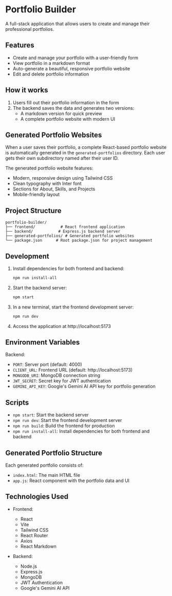 # Portfolio Builder

A full-stack application that allows users to create and manage their professional portfolios.

## Features

- Create and manage your portfolio with a user-friendly form
- View portfolio in a markdown format
- Auto-generate a beautiful, responsive portfolio website
- Edit and delete portfolio information

## How it works

1. Users fill out their portfolio information in the form
2. The backend saves the data and generates two versions:
   - A markdown version for quick preview
   - A complete portfolio website with modern UI

## Generated Portfolio Websites

When a user saves their portfolio, a complete React-based portfolio website is automatically generated in the `generated-portfolios` directory. Each user gets their own subdirectory named after their user ID.

The generated portfolio website features:
- Modern, responsive design using Tailwind CSS
- Clean typography with Inter font
- Sections for About, Skills, and Projects
- Mobile-friendly layout

## Project Structure

```
portfolio-builder/
├── frontend/           # React frontend application
├── backend/           # Express.js backend server
├── generated-portfolios/ # Generated portfolio websites
└── package.json      # Root package.json for project management
```

## Development

1. Install dependencies for both frontend and backend:
   ```bash
   npm run install-all
   ```

2. Start the backend server:
   ```bash
   npm start
   ```

3. In a new terminal, start the frontend development server:
   ```bash
   npm run dev
   ```

4. Access the application at http://localhost:5173

## Environment Variables

Backend:
- `PORT`: Server port (default: 4000)
- `CLIENT_URL`: Frontend URL (default: http://localhost:5173)
- `MONGODB_URI`: MongoDB connection string
- `JWT_SECRET`: Secret key for JWT authentication
- `GEMINI_API_KEY`: Google's Gemini AI API key for portfolio generation

## Scripts

- `npm start`: Start the backend server
- `npm run dev`: Start the frontend development server
- `npm run build`: Build the frontend for production
- `npm run install-all`: Install dependencies for both frontend and backend

## Generated Portfolio Structure

Each generated portfolio consists of:
- `index.html`: The main HTML file
- `app.js`: React component with the portfolio data and UI

## Technologies Used

- Frontend:
  - React
  - Vite
  - Tailwind CSS
  - React Router
  - Axios
  - React Markdown

- Backend:
  - Node.js
  - Express.js
  - MongoDB
  - JWT Authentication
  - Google's Gemini AI API
